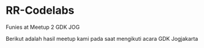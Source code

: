# RR-Codelabs
Funies at Meetup 2 GDK JOG

Berikut adalah hasil meetup kami pada saat mengikuti acara GDK Jogjakarta
